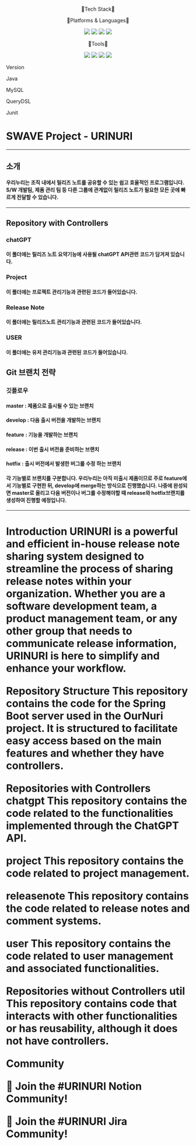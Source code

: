 

<div align="center">
 
 <p>📖Tech Stack📖</p> 
 
 <p>🚉Platforms & Languages🚉</p>
 <img src="https://img.shields.io/badge/SpringBoot-6DB33F?style=flat&logo=SpringBoot&logoColor=white" />
 
 <img src="https://img.shields.io/badge/Java-007396?style=flat&logo=Conda-Forge&logoColor=white" />
	




 <img src="https://img.shields.io/badge/MySQL-4479A1?style=flat&logo=MySQL&logoColor=white"/>

 
 
 <img src="https://img.shields.io/badge/Redis-DC382D?style=flat&logo=Redis&logoColor=white"/>

<p>🔋Tools🔋</p>

<img src="https://img.shields.io/badge/IntelliJ IDEA-000000?style=flat&logo=IntelliJ IDEA&logoColor=white" />

<img src="https://img.shields.io/badge/JUnit5-25A162?style=flat&logo=JUnit5&logoColor=white" />

<img src="https://img.shields.io/badge/Swagger-85EA2D?style=flat&logo=Swagger&logoColor=white" />




 <img src="https://img.shields.io/badge/GitHub-181717?style=flat&logo=GitHub&logoColor=white" />


 </div>

 <p>Version</p>
 <p>Java</p>
 <p>MySQL</p>
 <p>QueryDSL</p>
 <p>Junit</p>
 <p></p>
 <p></p>
 



<h1>SWAVE Project - URINURI</h1>

<hr>
<h2>소개</h2>
 <h4>우리누리는 조직 내에서 릴리즈 노트를 공유할 수 있는 쉽고 효율적인 프로그램입니다. </br>
 S/W 개발팀, 제품 관리 팀 등 다른 그룹에 관계없이 릴리즈 노트가 필요한 모든 곳에 빠르게 전달할 수 있습니다. </h4>

 <hr>
 <h2> Repository with Controllers</h2>

 <h3>chatGPT</h3>
 <h4>이 폴더에는 릴리즈 노트 요약기능에 사용될 chatGPT API관련 코드가 담겨져 있습니다. </h4>
 
 <h3>Project</h3>
 <h4>이 폴더에는 프로젝트 관리기능과 관련된 코드가 들어있습니다.</h4>
 
 <h3>Release Note</h3>
 <h4>이 폴더에는 릴리즈노트 관리기능과 관련된 코드가 들어있습니다. </h4>
 
 <h3>USER</h3>
 <h4>이 폴더에는 유저 관리기능과 관련된 코드가 들어있습니다. </h4>

 <h2>Git 브랜치 전략</h2>
 
 <h3>깃플로우</h3>
 <h4>master : 제품으로 출시될 수 있는 브랜치</h4>
 <h4>develop : 다음 출시 버전을 개발하는 브랜치</h4>
 <h4>feature : 기능을 개발하는 브랜치</h4>
 <h4>release : 이번 출시 버전을 준비하는 브랜치</h4>
 <h4>hotfix : 출시 버전에서 발생한 버그를 수정 하는 브랜치 </h4>
  <h4>각 기능별로 브랜치를 구분합니다. 우리누리는 아직 미출시 제품이므로 주로 feature에서 기능별로 구현한 뒤, develop에 merge하는 방식으로 진행했습니다. 나중에 완성되면 master로 올리고 다음 버전이나 버그를 수정해야할 때 release와 hotfix브랜치를 생성하여 진행할 예정입니다. </h4>
<hr>

<h1>Introduction
URINURI is a powerful and efficient in-house release note sharing system designed to streamline the process of sharing release notes within your organization. Whether you are a software development team, a product management team, or any other group that needs to communicate release information, URINURI is here to simplify and enhance your workflow.

Repository Structure
This repository contains the code for the Spring Boot server used in the OurNuri project. It is structured to facilitate easy access based on the main features and whether they have controllers.

Repositories with Controllers
chatgpt
This repository contains the code related to the functionalities implemented through the ChatGPT API.

project
This repository contains the code related to project management.

releasenote
This repository contains the code related to release notes and comment systems.

user
This repository contains the code related to user management and associated functionalities.

Repositories without Controllers
util
This repository contains code that interacts with other functionalities or has reusability, although it does not have controllers.

<p>Community</p>
<p>💬 Join the #URINURI Notion Community!</p>

<p>💬 Join the #URINURI Jira Community!</p>

